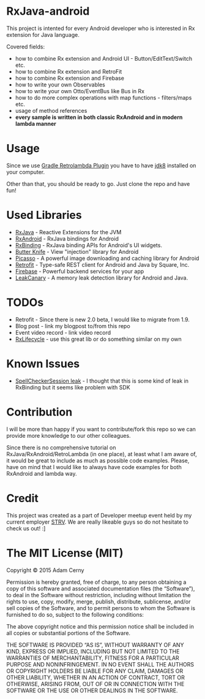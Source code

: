 # RxJava-android

This project is intented for every Android developer who is interested in Rx extension for Java language.

Covered fields:
 * how to combine Rx extension and Android UI - Button/EditText/Switch etc.
 * how to combine Rx extension and RetroFit
 * how to combine Rx extension and Firebase
 * how to write your own Observables
 * how to write your own Otto/EventBus like Bus in Rx
 * how to do more complex operations with map functions - filters/maps etc.
 * usage of method references
 * **every sample is written in both classic RxAndroid and in modern lambda manner**


Usage
=====

Since we use [Gradle Retrolambda Plugin](https://github.com/evant/gradle-retrolambda) you have to have [jdk8](http://www.oracle.com/technetwork/java/javase/downloads/jdk8-downloads-2133151.html) installed on your computer.

Other than that, you should be ready to go. Just clone the repo and have fun!


Used Libraries
==============
 * [RxJava](https://github.com/ReactiveX/RxJava) - Reactive Extensions for the JVM
 * [RxAndroid](https://github.com/ReactiveX/RxAndroid) - RxJava bindings for Android
 * [RxBinding](https://github.com/JakeWharton/RxBinding) - RxJava binding APIs for Android's UI widgets.
 * [Butter Knife](https://github.com/JakeWharton/butterknife) - View "injection" library for Android
 * [Picasso](https://github.com/square/picasso) - A powerful image downloading and caching library for Android
 * [Retrofit](https://github.com/square/retrofit) - Type-safe REST client for Android and Java by Square, Inc.
 * [Firebase](http://www.firebase.com) - Powerful backend services for your app
 * [LeakCanary](https://github.com/square/leakcanary) - A memory leak detection library for Android and Java.


TODOs
=====
 * Retrofit - Since there is new 2.0 beta, I would like to migrate from 1.9.
 * Blog post - link my blogpost to/from this repo
 * Event video record - link video record
 * [RxLifecycle](https://github.com/trello/RxLifecycle) - use this great lib or do something similar on my own


Known Issues
============
 * [SpellCheckerSession leak](https://code.google.com/p/android/issues/detail?id=172542) - I thought that this is some kind of leak in RxBinding but it seems like problem with SDK

Contribution
============

I will be more than happy if you want to contribute/fork this repo so we can provide more knowledge to our other colleagues.

Since there is no comprehensive tutorial on RxJava/RxAndroid/RetroLambda (in one place), at least what I am aware of, it would be great to include as much as possible code examples. Please, have on mind that I would like to always have code examples for both RxAndroid and lambda way.


Credit
======

This project was created as a part of Developer meetup event held by my current employer [STRV](http://www.strv.com). We are really likeable guys so do not hesitate to check us out! :]


The MIT License (MIT)
=====================

Copyright © 2015 Adam Cerny

Permission is hereby granted, free of charge, to any person
obtaining a copy of this software and associated documentation
files (the “Software”), to deal in the Software without
restriction, including without limitation the rights to use,
copy, modify, merge, publish, distribute, sublicense, and/or sell
copies of the Software, and to permit persons to whom the
Software is furnished to do so, subject to the following
conditions:

The above copyright notice and this permission notice shall be
included in all copies or substantial portions of the Software.

THE SOFTWARE IS PROVIDED “AS IS”, WITHOUT WARRANTY OF ANY KIND,
EXPRESS OR IMPLIED, INCLUDING BUT NOT LIMITED TO THE WARRANTIES
OF MERCHANTABILITY, FITNESS FOR A PARTICULAR PURPOSE AND
NONINFRINGEMENT. IN NO EVENT SHALL THE AUTHORS OR COPYRIGHT
HOLDERS BE LIABLE FOR ANY CLAIM, DAMAGES OR OTHER LIABILITY,
WHETHER IN AN ACTION OF CONTRACT, TORT OR OTHERWISE, ARISING
FROM, OUT OF OR IN CONNECTION WITH THE SOFTWARE OR THE USE OR
OTHER DEALINGS IN THE SOFTWARE.
